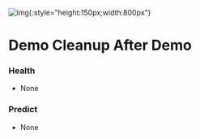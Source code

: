 ![img](/img/hpu_8.6/banner.png){:style="height:150px;width:800px"}

# Demo Cleanup After Demo 

 
### Health

- None 


### Predict

- None 